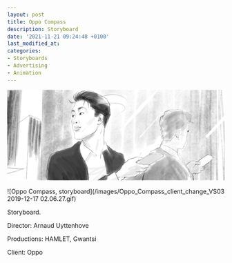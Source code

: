 ```yaml
---
layout: post
title: Oppo Compass
description: Storyboard
date: '2021-11-21 09:24:48 +0100'
last_modified_at:
categories:
- Storyboards
- Advertising
- Animation
---
```


![Oppo Compass, storyboard](/images/Oppo_Compass_client_change_VS03-board-00031bis.png)

![Oppo Compass, storyboard](/images/Oppo_Compass_client_change_VS03 2019-12-17 02.06.27.gif)


Storyboard.

Director: Arnaud Uyttenhove

Productions: HAMLET, Gwantsi

Client: Oppo